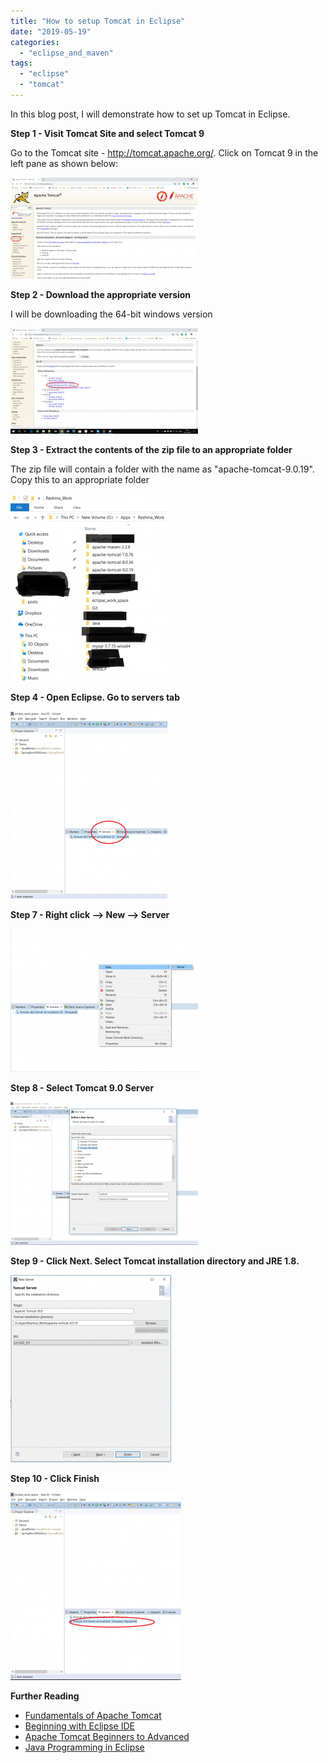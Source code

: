 ```yaml
---
title: "How to setup Tomcat in Eclipse"
date: "2019-05-19"
categories: 
  - "eclipse_and_maven"
tags: 
  - "eclipse"
  - "tomcat"
---
```


In this blog post, I will demonstrate how to set up Tomcat in Eclipse.

**Step 1 - Visit Tomcat Site and select Tomcat 9**

Go to the Tomcat site - http://tomcat.apache.org/. Click on Tomcat 9 in the left pane as shown below:

[![](images/tomcat-in-eclipse/Tomcat0b-300x162.png)](images/tomcat-in-eclipse/Tomcat0b.png)

**Step 2 - Download the appropriate version**

I will be downloading the 64-bit windows version

[![](images/tomcat-in-eclipse/Tomcat0c-300x169.png)](images/tomcat-in-eclipse/Tomcat0c.png)

**Step 3 - Extract the contents of the zip file to an appropriate folder**

The zip file will contain a folder with the name as "apache-tomcat-9.0.19". Copy this to an appropriate folder

[![](images/tomcat-in-eclipse/Tomcat0d-251x300.png)](images/tomcat-in-eclipse/Tomcat0d.png)

**Step 4 - Open Eclipse. Go to servers tab**

[![](images/tomcat-in-eclipse/Tomcat0e-251x300.png)](images/tomcat-in-eclipse/Tomcat0e.png)

**Step 7 - Right click --> New --> Server**

[![](images/tomcat-in-eclipse/Tomcat0f-300x229.png)](images/tomcat-in-eclipse/Tomcat0f.png)

**Step 8 - Select Tomcat 9.0 Server**

[![](images/tomcat-in-eclipse/Tomcat1-300x229.png)](images/tomcat-in-eclipse/Tomcat1.png)

**Step 9 - Click Next. Select Tomcat installation directory and JRE 1.8.**

[![](images/tomcat-in-eclipse/tomcat2-257x300.png)](images/tomcat-in-eclipse/tomcat2.png)

**Step 10 - Click Finish**

![](images/tomcat-in-eclipse/Tomcat3-273x300.png)

**Further Reading**

- [Fundamentals of Apache Tomcat](https://click.linksynergy.com/deeplink?id=MnzIZAZNE5Y&mid=39197&murl=https%3A%2F%2Fwww.udemy.com%2Fcourse%2Ffundamentals-of-apache-tomcat%2F)
- [Beginning with Eclipse IDE](https://click.linksynergy.com/deeplink?id=MnzIZAZNE5Y&mid=39197&murl=https%3A%2F%2Fwww.udemy.com%2Fcourse%2Fbeginners-eclipse-java-ide-training-course%2F)
- [Apache Tomcat Beginners to Advanced](https://click.linksynergy.com/deeplink?id=MnzIZAZNE5Y&mid=39197&murl=https%3A%2F%2Fwww.udemy.com%2Fcourse%2Fapache-tomcat-for-beginners-and-advanced%2F)
- [Java Programming in Eclipse](https://click.linksynergy.com/deeplink?id=MnzIZAZNE5Y&mid=39197&murl=https%3A%2F%2Fwww.udemy.com%2Fcourse%2Feclipse-the-basic-java-programming-course%2F)
